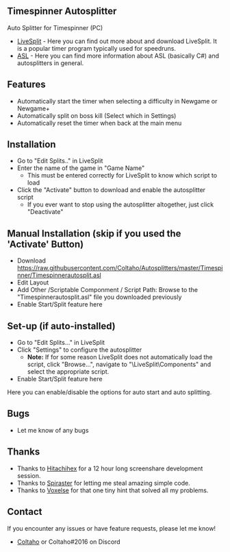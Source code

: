 ## Timespinner Autosplitter
 
Auto Splitter for Timespinner (PC)

- [LiveSplit](http://livesplit.github.io/) - Here you can find out more about and download LiveSplit. It is a popular timer program typically used for speedruns.
- [ASL](https://github.com/LiveSplit/LiveSplit/blob/master/Documentation/Auto-Splitters.md) - Here you can find more information about ASL (basically C#) and autosplitters in general.

## Features

- Automatically start the timer when selecting a difficulty in Newgame or Newgame+
- Automatically split on boss kill (Select which in Settings)
- Automatically reset the timer when back at the main menu

## Installation 

- Go to "Edit Splits.." in LiveSplit
- Enter the name of the game in "Game Name"
  - This must be entered correctly for LiveSplit to know which script to load
- Click the "Activate" button to download and enable the autosplitter script
  - If you ever want to stop using the autosplitter altogether, just click "Deactivate"

## Manual Installation (skip if you used the 'Activate' Button)

- Download https://raw.githubusercontent.com/Coltaho/Autosplitters/master/Timespinner/Timespinnerautosplit.asl
- Edit Layout
- Add Other /Scriptable Componment / Script Path: Browse to the "Timespinnerautosplit.asl" file you downloaded previously
- Enable Start/Split feature here
  
## Set-up (if auto-installed)

- Go to "Edit Splits..." in LiveSplit
- Click "Settings" to configure the autosplitter
  - **Note:** If for some reason LiveSplit does not automatically load the script, click "Browse...", navigate to "\LiveSplit\Components\" and select the appropriate script.
- Enable Start/Split feature here
  
Here you can enable/disable the options for auto start and auto splitting.

## Bugs

- Let me know of any bugs

## Thanks

- Thanks to [Hitachihex](http://twitch.tv/hitachihex) for a 12 hour long screenshare development session.
- Thanks to [Spiraster](http://twitch.tv/Spiraster) for letting me steal amazing simple code.
- Thanks to [Voxelse](http://twitch.tv/Voxelse) for that one tiny hint that solved all my problems.

## Contact

If you encounter any issues or have feature requests, please let me know! 

- [Coltaho](http://twitch.tv/Coltaho) or Coltaho#2016 on Discord
